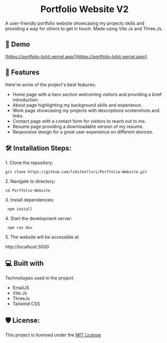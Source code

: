 <h1 align="center" id="title">Portfolio Website V2</h1>

<p id="description">A user-friendly portfolio website showcasing my projects skills and providing a way for others to get in touch. Made using Vite.Js and Three.Js.</p>

<h2>🚀 Demo</h2>

[https://portfolio-lohit.vercel.app/](https://portfolio-lohit.vercel.app/)



<h2>🧐 Features</h2>

Here're some of the project's best features:

*   Home page with a hero section welcoming visitors and providing a brief introduction.
*   About page highlighting my background skills and experience.
*   Work page showcasing my projects with descriptions screenshots and links.
*   Contact page with a contact form for visitors to reach out to me.
*   Resume page providing a downloadable version of my resume.
*   Responsive design for a great user experience on different devices.

<h2>🛠️ Installation Steps:</h2>

<p>1. Clone the repository:</p>

```
git clone https://github.com/lohitkolluri/Portfolio-Website.git
```

<p>2. Navigate to directory:</p>

```
cd Portfolio-Website
```

<p>3. Install dependencies</p>

```
 npm install
```

<p>4. Start the development server:</p>

```
 npm run dev
```

<p>5. The website will be accessible at</p>

http://localhost:3000


<h2>💻 Built with</h2>

Technologies used in the project:

*   EmailJS
*   Vite.Js
*   ThreeJs
*   Tailwind CSS

<h2>🛡️ License:</h2>

This project is licensed under the [MIT License](LICENSE)
